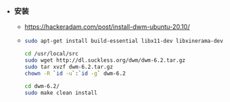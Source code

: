 - ### 安装
	- https://hackeradam.com/post/install-dwm-ubuntu-20.10/
	- ```bash
	  sudo apt-get install build-essential libx11-dev libxinerama-dev sharutils suckless-tools libxft-dev stterm
	  
	  cd /usr/local/src
	  sudo wget http://dl.suckless.org/dwm/dwm-6.2.tar.gz
	  sudo tar xvzf dwm-6.2.tar.gz
	  chown -R `id -u`:`id -g` dwm-6.2
	  
	  cd dwm-6.2/
	  sudo make clean install
	  
	  
	  ```